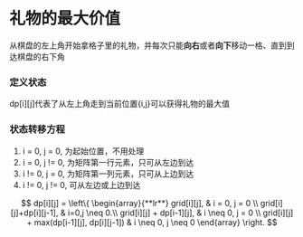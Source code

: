 # 礼物的最大价值
<script type="text/javascript" src="http://cdn.mathjax.org/mathjax/latest/MathJax.js?config=default"></script>
从棋盘的左上角开始拿格子里的礼物，并每次只能**向右**或者**向下**移动一格、直到到达棋盘的右下角
### 定义状态
dp[i][j]代表了从左上角走到当前位置{i,j}可以获得礼物的最大值
### 状态转移方程
1. i = 0, j = 0, 为起始位置，不用处理
2. i = 0, j != 0, 为矩阵第一行元素，只可从左边到达
3. i != 0, j = 0, 为矩阵第一列元素，只可从上边到达
4. i != 0, j != 0, 可从左边或上边到达

$$ dp[i][j] = 
\left\{  
\begin{array}{**lr**}  
grid[i][j], & i = 0, j = 0 \\  
grid[i][j]+dp[i][j-1], & i=0,j \neq 0.\\  
grid[i][j] + dp[i-1][j], & i \neq 0, j = 0 \\
grid[i][j] + max(dp[i-1][j], dp[i][j-1]) & i \neq 0, j \neq 0
\end{array}  
\right.
$$


 
